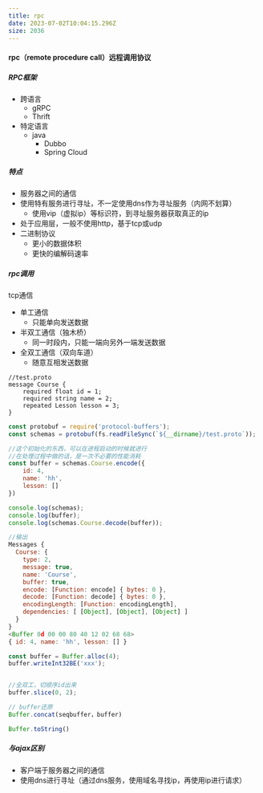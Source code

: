 ```yaml
---
title: rpc
date: 2023-07-02T10:04:15.296Z
size: 2036
---
```

#### rpc（remote procedure call）远程调用协议

##### RPC框架

- 跨语言
  - gRPC
  - Thrift
- 特定语言
  - java
    - Dubbo
    - Spring Cloud

##### 特点

- 服务器之间的通信
- 使用特有服务进行寻址，不一定使用dns作为寻址服务（内网不划算）
  - 使用vip（虚拟ip）等标识符，到寻址服务器获取真正的ip
- 处于应用层，一般不使用http，基于tcp或udp
- 二进制协议
  - 更小的数据体积
  - 更快的编解码速率

##### rpc调用

tcp通信

- 单工通信
  - 只能单向发送数据
- 半双工通信（独木桥）
  - 同一时段内，只能一端向另外一端发送数据
- 全双工通信（双向车道）
  - 随意互相发送数据

```
//test.proto
message Course {
    required float id = 1;
    required string name = 2;
    repeated Lesson lesson = 3;
}
```

```javascript
const protobuf = require('protocol-buffers');
const schemas = protobuf(fs.readFileSync(`${__dirname}/test.proto`));

//这个初始化的东西，可以在进程启动的时候就进行
//在处理过程中做的话，是一次不必要的性能消耗
const buffer = schemas.Course.encode({
    id: 4,
    name: 'hh',
    lesson: []
})

console.log(schemas);
console.log(buffer);
console.log(schemas.Course.decode(buffer));

//输出
Messages {
  Course: {
    type: 2,
    message: true,
    name: 'Course',
    buffer: true,
    encode: [Function: encode] { bytes: 0 },
    decode: [Function: decode] { bytes: 0 },
    encodingLength: [Function: encodingLength],
    dependencies: [ [Object], [Object], [Object] ]
  }
}
<Buffer 0d 00 00 80 40 12 02 68 68>
{ id: 4, name: 'hh', lesson: [] }
```

```javascript
const buffer = Buffer.alloc(4);
buffer.writeInt32BE('xxx');


//全双工，切顺序id出来
buffer.slice(0, 2);

// buffer还原
Buffer.concat(seqbuffer，buffer)

Buffer.toString()
```


##### 与ajax区别

- 客户端于服务器之间的通信
- 使用dns进行寻址（通过dns服务，使用域名寻找ip，再使用ip进行请求）
